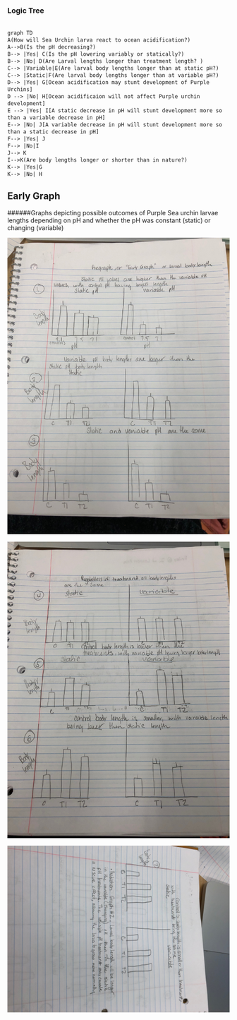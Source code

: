 ### Logic Tree

```mermaid

graph TD
A(How will Sea Urchin larva react to ocean acidification?)
A-->B(Is the pH decreasing?)
B--> |Yes| C(Is the pH lowering variably or statically?)
B--> |No| D(Are Larval lengths longer than treatment length? )
C--> |Variable|E(Are larval body lengths longer than at static pH?)
C--> |Static|F(Are larval body lengths longer than at variable pH?)
D--> |Yes| G[Ocean acidification may stunt development of Purple Urchins]
D --> |No| H[Ocean acidificaion will not affect Purple urchin development]
E --> |Yes| I[A static decrease in pH will stunt development more so than a variable decrease in pH]
E--> |No| J[A variable decrease in pH will stunt development more so than a static decrease in pH]
F--> |Yes| J
F--> |No|I
J--> K
I-->K(Are body lengths longer or shorter than in nature?)
K--> |Yes|G
K--> |No| H
```

## Early Graph  

######Graphs depicting possible outcomes of Purple Sea urchin larvae lengths depending on pH and whether the pH was constant (static) or changing (variable)



![alt](IMG-0382.JPG)

![alt](IMG-0383.JPG)

![alt](IMG-0384.JPG)
